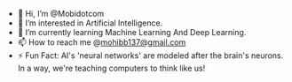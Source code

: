 - 👋 Hi, I’m @Mobidotcom
- 👀 I’m interested in Artificial Intelligence.
- 🌱 I’m currently learning Machine Learning And Deep Learning.
- 📫 How to reach me @mohibb137@gmail.com
- ⚡ Fun Fact: AI's 'neural networks' are modeled after the brain's neurons. In a way, we're teaching computers to think like us! 

<!---
Mobidotcom/Mobidotcom is a ✨ special ✨ repository because its `README.md` (this file) appears on your GitHub profile.
You can click the Preview link to take a look at your changes.
--->
